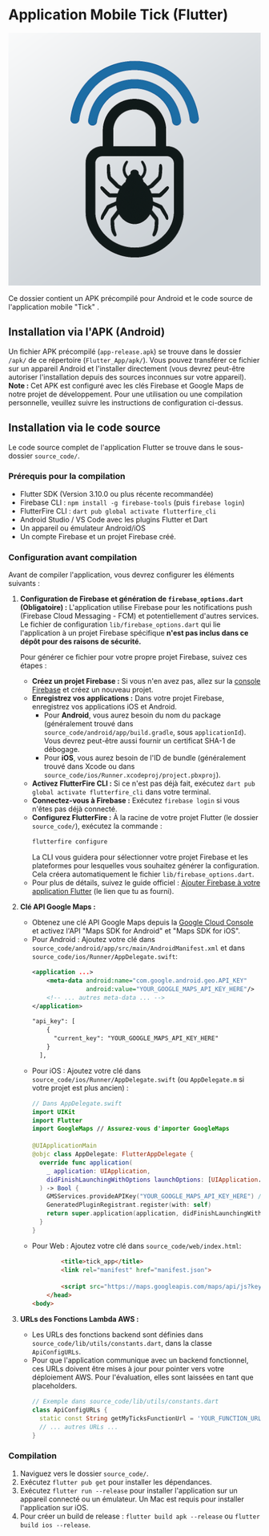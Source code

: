 # Application Mobile Tick (Flutter)

![Logo Tick](./Flutter_App/source_code/assets/icon/icon.png)

Ce dossier contient un APK précompilé pour Android et le code source de l'application mobile "Tick" .

## Installation via l'APK (Android)

Un fichier APK précompilé (`app-release.apk`) se trouve dans le dossier `/apk/` de ce répertoire (`Flutter_App/apk/`).
Vous pouvez transférer ce fichier sur un appareil Android et l'installer directement (vous devrez peut-être autoriser l'installation depuis des sources inconnues sur votre appareil).
**Note :** Cet APK est configuré avec les clés Firebase et Google Maps de notre projet de développement. Pour une utilisation ou une compilation personnelle, veuillez suivre les instructions de configuration ci-dessus.

## Installation via le code source

Le code source complet de l'application Flutter se trouve dans le sous-dossier `source_code/`.

### Prérequis pour la compilation
*   Flutter SDK (Version 3.10.0 ou plus récente recommandée)
*   Firebase CLI : `npm install -g firebase-tools` (puis `firebase login`)
*   FlutterFire CLI : `dart pub global activate flutterfire_cli`
*   Android Studio / VS Code avec les plugins Flutter et Dart
*   Un appareil ou émulateur Android/iOS
*   Un compte Firebase et un projet Firebase créé.

### Configuration avant compilation
Avant de compiler l'application, vous devrez configurer les éléments suivants :

1.  **Configuration de Firebase et génération de `firebase_options.dart` (Obligatoire) :**
    L'application utilise Firebase pour les notifications push (Firebase Cloud Messaging - FCM) et potentiellement d'autres services. Le fichier de configuration `lib/firebase_options.dart` qui lie l'application à un projet Firebase spécifique **n'est pas inclus dans ce dépôt pour des raisons de sécurité.**

    Pour générer ce fichier pour votre propre projet Firebase, suivez ces étapes :
    *   **Créez un projet Firebase :** Si vous n'en avez pas, allez sur la [console Firebase](https://console.firebase.google.com/) et créez un nouveau projet.
    *   **Enregistrez vos applications :** Dans votre projet Firebase, enregistrez vos applications iOS et Android.
        *   Pour **Android**, vous aurez besoin du nom du package (généralement trouvé dans `source_code/android/app/build.gradle`, sous `applicationId`). Vous devrez peut-être aussi fournir un certificat SHA-1 de débogage.
        *   Pour **iOS**, vous aurez besoin de l'ID de bundle (généralement trouvé dans Xcode ou dans `source_code/ios/Runner.xcodeproj/project.pbxproj`).
    *   **Activez FlutterFire CLI :** Si ce n'est pas déjà fait, exécutez `dart pub global activate flutterfire_cli` dans votre terminal.
    *   **Connectez-vous à Firebase :** Exécutez `firebase login` si vous n'êtes pas déjà connecté.
    *   **Configurez FlutterFire :** À la racine de votre projet Flutter (le dossier `source_code/`), exécutez la commande :
        ```bash
        flutterfire configure
        ```
        La CLI vous guidera pour sélectionner votre projet Firebase et les plateformes pour lesquelles vous souhaitez générer la configuration. Cela créera automatiquement le fichier `lib/firebase_options.dart`.
    *   Pour plus de détails, suivez le guide officiel : [Ajouter Firebase à votre application Flutter](https://firebase.google.com/docs/flutter/setup?hl=fr&platform=ios) (le lien que tu as fourni).

2.  **Clé API Google Maps :**
    *   Obtenez une clé API Google Maps depuis la [Google Cloud Console](https://console.cloud.google.com/google/maps-apis/) et activez l'API "Maps SDK for Android" et "Maps SDK for iOS".
    *   Pour Android : Ajoutez votre clé dans `source_code/android/app/src/main/AndroidManifest.xml` et dans `source_code/ios/Runner/AppDelegate.swift`:
        ```xml
        <application ...>
            <meta-data android:name="com.google.android.geo.API_KEY"
                       android:value="YOUR_GOOGLE_MAPS_API_KEY_HERE"/>
            <!-- ... autres meta-data ... -->
        </application>
        ```
		```xml
        "api_key": [
			{
			  "current_key": "YOUR_GOOGLE_MAPS_API_KEY_HERE"
			}
		  ],
        ```
    *   Pour iOS : Ajoutez votre clé dans `source_code/ios/Runner/AppDelegate.swift` (ou `AppDelegate.m` si votre projet est plus ancien) :
        ```swift
        // Dans AppDelegate.swift
        import UIKit
        import Flutter
        import GoogleMaps // Assurez-vous d'importer GoogleMaps

        @UIApplicationMain
        @objc class AppDelegate: FlutterAppDelegate {
          override func application(
            _ application: UIApplication,
            didFinishLaunchingWithOptions launchOptions: [UIApplication.LaunchOptionsKey: Any]?
          ) -> Bool {
            GMSServices.provideAPIKey("YOUR_GOOGLE_MAPS_API_KEY_HERE") // Ajoutez cette ligne
            GeneratedPluginRegistrant.register(with: self)
            return super.application(application, didFinishLaunchingWithOptions: launchOptions)
          }
        }
        ```
	*   Pour Web : Ajoutez votre clé dans `source_code/web/index.html`:
		```html
				<title>tick_app</title>
				<link rel="manifest" href="manifest.json">

				<script src="https://maps.googleapis.com/maps/api/js?key=YOUR_GOOGLE_MAPS_API_KEY_HERE"></script>
			</head>
		<body>
        ```

3.  **URLs des Fonctions Lambda AWS :**
    *   Les URLs des fonctions backend sont définies dans `source_code/lib/utils/constants.dart`, dans la classe `ApiConfigURLs`.
    *   Pour que l'application communique avec un backend fonctionnel, ces URLs doivent être mises à jour pour pointer vers votre déploiement AWS. Pour l'évaluation, elles sont laissées en tant que placeholders.
        ```dart
        // Exemple dans source_code/lib/utils/constants.dart
        class ApiConfigURLs {
          static const String getMyTicksFunctionUrl = 'YOUR_FUNCTION_URL_HERE';
          // ... autres URLs ...
        }
        ```

### Compilation
1. Naviguez vers le dossier `source_code/`.
2. Exécutez `flutter pub get` pour installer les dépendances.
3. Exécutez `flutter run --release` pour installer l'application sur un appareil connecté ou un émulateur. Un Mac est requis pour installer l'application sur iOS.
4. Pour créer un build de release : `flutter build apk --release` ou `flutter build ios --release`.
